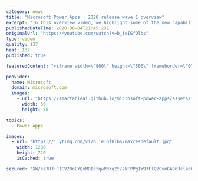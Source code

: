 ```yaml
---
category: news
title: "Microsoft Power Apps | 2020 release wave 1 overview"
excerpt: "In this overview video, we highlight some of the new capabilities included in the latest update to Microsoft Power Apps.      Here are the capabilities covered:     UI enhancements       • Save is always visible       • Chart formatting  Grid user experience enhancements       • Conditional search  "
publishedDateTime: 2020-08-04T21:45:23Z
originalUrl: "https://youtube.com/watch?v=b_ieIGfOlbs"
type: video
quality: 137
heat: 137
published: true

featuredContent: "<iframe width=\"800\" height=\"500\" frameborder=\"0\" src=\"https://www.youtube.com/embed/b_ieIGfOlbs\" allow=\"accelerometer; autoplay; encrypted-media; gyroscope; picture-in-picture\" allowfullscreen></iframe>"

provider:
  name: Microsoft
  domain: microsoft.com
  images:
    - url: "https://smartableai.github.io/microsoft-power-apps/assets/images/organizations/microsoft.com-50x50.jpg"
      width: 50
      height: 50

topics:
  - Power Apps

images:
  - url: "https://i.ytimg.com/vi/b_ieIGfOlbs/maxresdefault.jpg"
    width: 1280
    height: 720
    isCached: true

secured: "XW/se7HJ+JICV20oEYQxMDIctqwPdXqZt/2NFPPgIW93FlQZCvnGA963cla6OELXOT8EiP3/HudOIR/e65mwSJhbiiSl3J8Qqs1LP1OEC0YrJ9pFLBSdWhSs/PkEe2GCHVgDskjrly8Hwby8NRae2D6stNbORcT3/R24P4n/LVFbVdwYcMopJZofFPV15jhcOYje5Xw1flFudzl8YmccWpvUyzVf/bN7H2Tlzip9K9dc5WmZu/iw1+sOm5lMoGtZITYAuGdV+coXx9lxTpwscN1ntLDZgdNMd1lFCUIbbkZqZzGvx1J3d4oXC15QfmtYif8LZkFPwcJTE2hJM2jrADm0jtjrKilU2xRIg7fW1kIPZJuAiQL00DjI1+PZsvoKLW+yz3zxPDYaxkL1APtqfLyb+I1xlOrYjULKOK4BnNuNG0WD7KKViJqgnUcrGJMO;YKWiPHUv/ImAgspo1LWtjw=="
---
```


